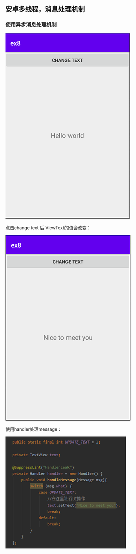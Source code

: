 ## 安卓多线程，消息处理机制

### 使用异步消息处理机制



![image-20201130164445758](res/image-20201130164445758.png)

点击change text 后 ViewText的值会改变：

![image-20201130164604528](res/image-20201130164604528.png)

使用handler处理message：

![image-20201130164828852](res/image-20201130164828852.png)